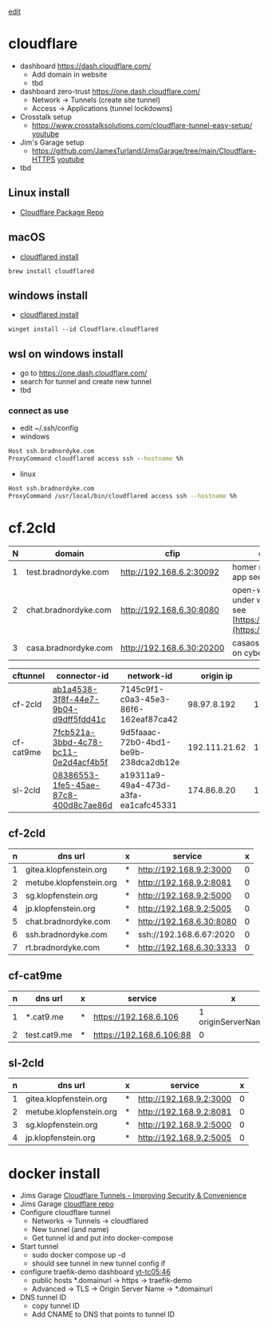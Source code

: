 [edit](https://github.com/2cld/netstack/edit/master/docs/wan/cloudflare/README.md)

# cloudflare
- dashboard https://dash.cloudflare.com/
  - Add domain in website
  - tbd
- dashboard zero-trust https://one.dash.cloudflare.com/
  - Network -> Tunnels (create site tunnel)
  - Access -> Applications (tunnel lockdowns)
- Crosstalk setup
  - https://www.crosstalksolutions.com/cloudflare-tunnel-easy-setup/ [youtube](https://www.youtube.com/watch?v=ZvIdFs3M5ic)
- Jim's Garage setup
  - https://github.com/JamesTurland/JimsGarage/tree/main/Cloudflare-HTTPS [youtube](https://www.youtube.com/watch?v=U8hUNw2E1ZM)
- tbd

## Linux install
- [Cloudflare Package Repo](https://pkg.cloudflare.com/)

## macOS
- [cloudflared install](https://developers.cloudflare.com/cloudflare-one/connections/connect-networks/downloads/)
```
brew install cloudflared
```

## windows install
- [cloudflared install](https://developers.cloudflare.com/cloudflare-one/connections/connect-networks/downloads/)
```
winget install --id Cloudflare.cloudflared
```

## wsl on windows install
- go to https://one.dash.cloudflare.com/
- search for tunnel and create new tunnel
- tbd
### connect as use
- edit ~/.ssh/config
- windows
```cmd
Host ssh.bradnordyke.com
ProxyCommand cloudflared access ssh --hostname %h
```
- linux
```bash
Host ssh.bradnordyke.com
ProxyCommand /usr/local/bin/cloudflared access ssh --hostname %h
```

# cf.2cld

| N | domain | cfip | description |
| - | ------ | ---- | ----------- |
| 1 | test.bradnordyke.com | http://192.168.6.2:30092 | homer running as truenas app see [tbd]() |
| 2 | chat.bradnordyke.com | http://192.168.6.30:8080 | open-webui running under wsl on cybertruck see [https://ai.2cld.net/docs/](https://ai.2cld.net/docs/) |
| 3 | casa.bradnordyke.com | http://192.168.6.30:20200 | casaos running under wsl on cybertruck see [tbd]() |

| cftunnel | connector-id | network-id | origin ip | private ip | zt ip | hostname | portal |
| -------- | ------------ | ---------- | --------- | ---------- | ----- | -------- | ------ |
| cf-2cld | [ab1a4538-3f8f-44e7-9b04-d9dff5fdd41c](https://one.dash.cloudflare.com/830c41d5976453f0c03f34d4f765b229/networks/tunnels/7145c9f1-c0a3-45e3-86f6-162eaf87ca42/connectors/ab1a4538-3f8f-44e7-9b04-d9dff5fdd41c?backTo=eyJ0ZXh0IjoiQmFjayB0byB0dW5uZWxzIiwidXJsIjoiLzgzMGM0MWQ1OTc2NDUzZjBjMDNmMzRkNGY3NjViMjI5L25ldHdvcmtzL3R1bm5lbHMifQ%3D%3D) | 7145c9f1-c0a3-45e3-86f6-162eaf87ca42 | 98.97.8.192 | 192.168.9.2 | 10.147.17.209 | cf-cloudflared | [sg.klopfenstein.org](https://sg.klopfenstein.org/) |
| cf-cat9me | [7fcb521a-3bbd-4c78-bc11-0e2d4acf4b5f](https://one.dash.cloudflare.com/830c41d5976453f0c03f34d4f765b229/networks/tunnels/9d5faaac-72b0-4bd1-be9b-238dca2db12e/connectors/7fcb521a-3bbd-4c78-bc11-0e2d4acf4b5f?backTo=eyJ0ZXh0IjoiQmFjayB0byB0dW5uZWxzIiwidXJsIjoiLzgzMGM0MWQ1OTc2NDUzZjBjMDNmMzRkNGY3NjViMjI5L25ldHdvcmtzL3R1bm5lbHMifQ%3D%3D) | 9d5faaac-72b0-4bd1-be9b-238dca2db12e | 192.111.21.62 | 172.18.0.3 | 10.147.17.176 | e6f22b61a96c | [cg.cat9.me]() |
| sl-2cld | [08386553-1fe5-45ae-87c8-400d8c7ae86d](https://one.dash.cloudflare.com/830c41d5976453f0c03f34d4f765b229/networks/tunnels/a19311a9-49a4-473d-a3fa-ea1cafc45331/connectors/08386553-1fe5-45ae-87c8-400d8c7ae86d?backTo=eyJ0ZXh0IjoiQmFjayB0byB0dW5uZWxzIiwidXJsIjoiLzgzMGM0MWQ1OTc2NDUzZjBjMDNmMzRkNGY3NjViMjI5L25ldHdvcmtzL3R1bm5lbHMifQ%3D%3D) | a19311a9-49a4-473d-a3fa-ea1cafc45331 | 174.86.8.20 | 192.168.0.143 | 10.147.17.94  | slwin11ops | [tbd]() |

## cf-2cld

| n | dns url                 | x | service                  | x |
| - | ----------------------- | - | ------------------------ | - |
| 1 | gitea.klopfenstein.org  | * | http://192.168.9.2:3000  | 0 |
| 2 | metube.klopfenstein.org | * | http://192.168.9.2:8081  | 0 |
| 3 | sg.klopfenstein.org     | * | http://192.168.9.2:5000  | 0 |
| 4 | jp.klopfenstein.org     | * | http://192.168.9.2:5005  | 0 |
| 5 | chat.bradnordyke.com    | * | http://192.168.6.30:8080 | 0 |
| 6 | ssh.bradnordyke.com     | * | ssh://192.168.6.67:2020  | 0 |
| 7 | rt.bradnordyke.com      | * | http://192.168.6.30:3333 | 0 |

## cf-cat9me

| n | dns url                 | x | service                  | x |
| - | ----------------------- | - | ------------------------ | - |
| 1 | *.cat9.me               | * | https://192.168.6.106    | 1 originServerName |
| 2 | test.cat9.me            | * | https://192.168.6.106:88 | 0 |

## sl-2cld

| n | dns url                 | x | service                  | x |
| - | ----------------------- | - | ------------------------ | - |
| 1 | gitea.klopfenstein.org  | * | http://192.168.9.2:3000  | 0 |
| 2 | metube.klopfenstein.org | * | http://192.168.9.2:8081  | 0 |
| 3 | sg.klopfenstein.org     | * | http://192.168.9.2:5000  | 0 |
| 4 | jp.klopfenstein.org     | * | http://192.168.9.2:5005  | 0 |

# docker install
- Jims Garage [Cloudflare Tunnels - Improving Security & Convenience](https://www.youtube.com/watch?v=U8hUNw2E1ZM)
- Jims Garage [cloudflare repo](https://github.com/JamesTurland/JimsGarage/blob/main/Cloudflare-HTTPS/cloudflared/docker-compose.yaml)
- Configure cloudflare tunnel
  - Networks -> Tunnels -> cloudflared
  - New tunnel (and name)
  - Get tunnel id and put into docker-compose
- Start tunnel
  - sudo docker compose up -d
  - should see tunnel in new tunnel config if
- configure traefik-demo dashboard [yt-tc05:46](https://youtu.be/U8hUNw2E1ZM?t=346)
  - public hosts *.domainurl -> https -> traefik-demo
  - Advanced -> TLS -> Origin Server Name -> *.domainurl
- DNS tunnel ID
  - copy tunnel ID
  - Add CNAME to DNS that points to tunnel ID
